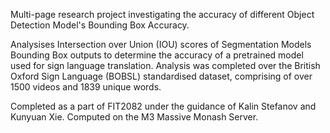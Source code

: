 Multi-page research project investigating the accuracy of different Object Detection Model's Bounding Box Accuracy.

Analysises Intersection over Union (IOU) scores of Segmentation Models Bounding Box outputs to determine the accuracy of a pretrained model used for sign language translation.
Analysis was completed over the British Oxford Sign Language (BOBSL) standardised dataset, comprising of over 1500 videos and 1839 unique words.

Completed as a part of FIT2082 under the guidance of Kalin Stefanov and Kunyuan Xie. Computed on the M3 Massive Monash Server.
